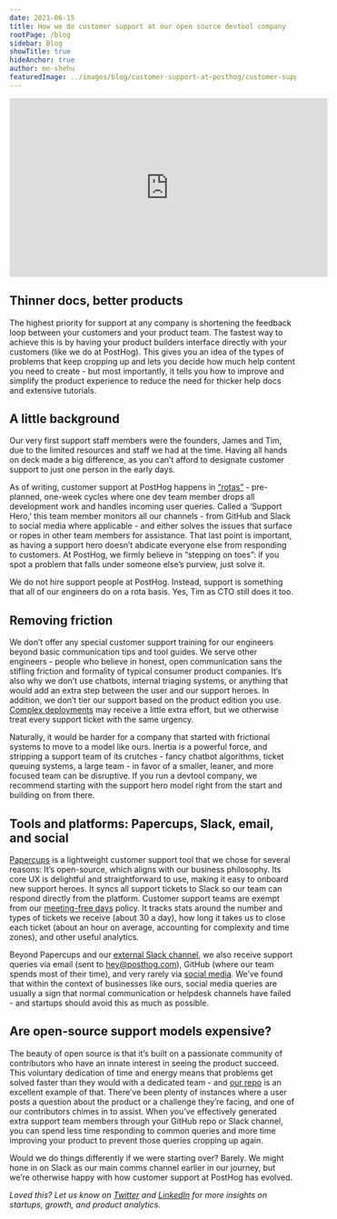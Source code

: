 ```yaml
---
date: 2021-06-15
title: How we do customer support at our open source devtool company
rootPage: /blog
sidebar: Blog
showTitle: true
hideAnchor: true
author: mo-shehu
featuredImage: ../images/blog/customer-support-at-posthog/customer-support-at-posthog.jpg
---
```

<iframe width="560" height="315" src="https://www.youtube.com/embed/6giGcTSdkAc" title="YouTube video player" frameborder="0" allow="accelerometer; autoplay; clipboard-write; encrypted-media; gyroscope; picture-in-picture" allowfullscreen></iframe>

## Thinner docs, better products

The highest priority for support at any company is shortening the feedback loop between your customers and your product team. The fastest way to achieve this is by having your product builders interface directly with your customers (like we do at PostHog). This gives you an idea of the types of problems that keep cropping up and lets you decide how much help content you need to create - but most importantly, it tells you how to improve and simplify the product experience to reduce the need for thicker help docs and extensive tutorials.

## A little background

Our very first support staff members were the founders, James and Tim, due to the limited resources and staff we had at the time. Having all hands on deck made a big difference, as you can’t afford to designate customer support to just one person in the early days. 

As of writing, customer support at PostHog happens in [“rotas”](https://posthog.com/handbook/growth/customer-support) - pre-planned, one-week cycles where one dev team member drops all development work and handles incoming user queries. Called a ‘Support Hero,’ this team member monitors all our channels - from GitHub and Slack to social media where applicable - and either solves the issues that surface or ropes in other team members for assistance. That last point is important, as having a support hero doesn’t abdicate everyone else from responding to customers. At PostHog, we firmly believe in “stepping on toes”: if you spot a problem that falls under someone else’s purview, just solve it.

We do not hire support people at PostHog. Instead, support is something that all of our engineers do on a rota basis. Yes, Tim as CTO still does it too.

## Removing friction

We don’t offer any special customer support training for our engineers beyond basic communication tips and tool guides. We serve other engineers - people who believe in honest, open communication sans the stifling friction and formality of typical consumer product companies. It’s also why we don’t use chatbots, internal triaging systems, or anything that would add an extra step between the user and our support heroes. In addition, we don’t tier our support based on the product edition you use. [Complex deployments](https://posthog.com/pricing) may receive a little extra effort, but we otherwise treat every support ticket with the same urgency.

Naturally, it would be harder for a company that started with frictional systems to move to a model like ours. Inertia is a powerful force, and stripping a support team of its crutches - fancy chatbot algorithms, ticket queuing systems, a large team - in favor of a smaller, leaner, and more focused team can be disruptive. If you run a devtool company, we recommend starting with the support hero model right from the start and building on from there.

## Tools and platforms: Papercups, Slack, email, and social

[Papercups](https://papercups.io) is a lightweight customer support tool that we chose for several reasons:
It’s open-source, which aligns with our business philosophy.
Its core UX is delightful and straightforward to use, making it easy to onboard new support heroes.
It syncs all support tickets to Slack so our team can respond directly from the platform. Customer support teams are exempt from our [meeting-free days](https://posthog.com/blog/meetings) policy.
It tracks stats around the number and types of tickets we receive (about 30 a day), how long it takes us to close each ticket (about an hour on average, accounting for complexity and time zones), and other useful analytics.

Beyond Papercups and our [external Slack channel](https://posthog.com/slack), we also receive support queries via email (sent to hey@posthog.com), GitHub (where our team spends most of their time), and very rarely via [social media](https://twitter.com/posthoghq). We’ve found that within the context of businesses like ours, social media queries are usually a sign that normal communication or helpdesk channels have failed - and startups should avoid this as much as possible.

## Are open-source support models expensive?

The beauty of open source is that it’s built on a passionate community of contributors who have an innate interest in seeing the product succeed. This voluntary dedication of time and energy means that problems get solved faster than they would with a dedicated team - and [our repo](https://github.com/posthog) is an excellent example of that. There’ve been plenty of instances where a user posts a question about the product or a challenge they’re facing, and one of our contributors chimes in to assist. When you’ve effectively generated extra support team members through your GitHub repo or Slack channel, you can spend less time responding to common queries and more time improving your product to prevent those queries cropping up again.

Would we do things differently if we were starting over? Barely. We might hone in on Slack as our main comms channel earlier in our journey, but we’re otherwise happy with how customer support at PostHog has evolved.

_Loved this? Let us know on [Twitter](https://twitter.com/posthoghq) and [LinkedIn](https://linkedin.com/company/posthog) for more insights on startups, growth, and product analytics._
